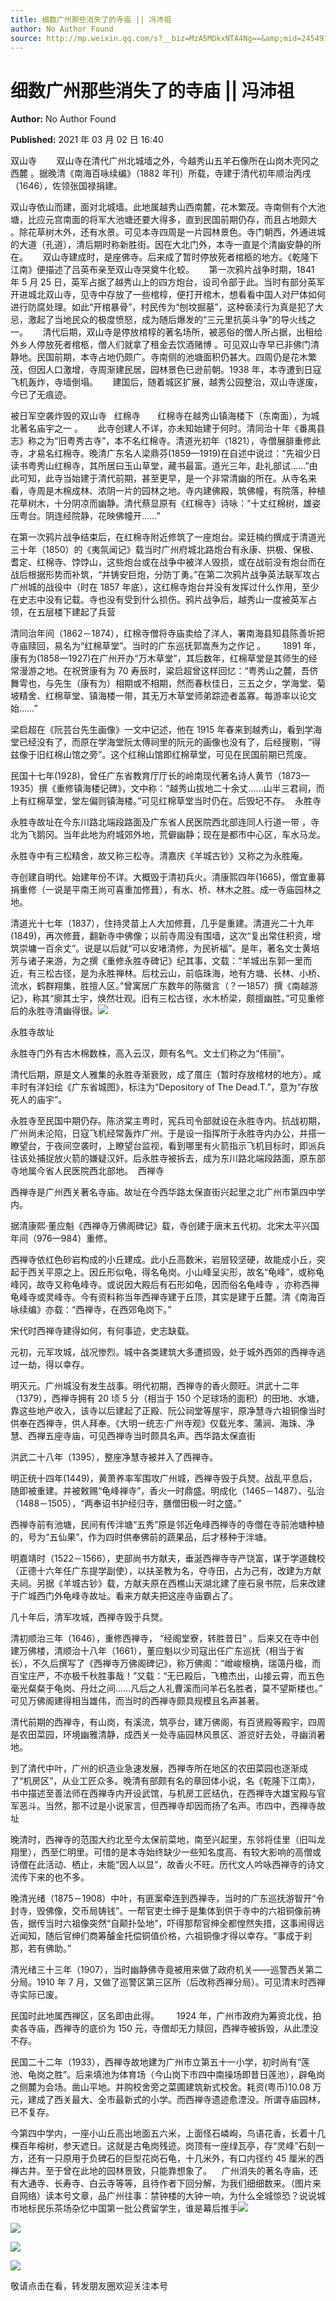 ```yaml
---
title: 细数广州那些消失了的寺庙 || 冯沛祖
author: No Author Found
source: http://mp.weixin.qq.com/s?__biz=MzA5MDkxNTA4Ng==&amp;mid=2454910758&amp;idx=1&amp;sn=16dfabef12f5292fb7af6c9347d5b522&amp;chksm=87a23f47b0d5b6518ec9702a1b91c4a1c1596c4db092baf6e8b4fa186794b60c2bf94b66b3e9#rd
---
```


# 细数广州那些消失了的寺庙 || 冯沛祖

**Author:** No Author Found

**Published:** 2021 年 03 月 02 日 16:40

双山寺        双山寺在清代广州北城墙之外，今越秀山五羊石像所在山岗木壳冈之西麓 。据晚清《南海百咏续编》（1882 年刊）所载，寺建于清代初年顺治丙戌（1646），佐领张国禄捐建。

双山寺依山而建，面对北城墙。此地属越秀山西南麓，花木繁茂。寺南侧有个大池塘，比应元宫南面的将军大池塘还要大得多，直到民国前期仍存，而且占地颇大 。除花草树木外，还有水景。可见本寺四周是一片园林景色。寺门朝西，外通进城的大道（孔道），清后期时称新胜街。因在大北门外，本寺一直是个清幽安静的所在。      双山寺建成时，是座佛寺。后来成了暂时停放死者棺柩的地方。《乾隆下江南》便描述了吕英布亲至双山寺哭奠牛化蛟。      第一次鸦片战争时期，1841 年 5 月 25 日，英军占据了越秀山上的四方炮台，设司令部于此。当时有部分英军开进城北双山寺，见寺中存放了一些棺椁，便打开棺木，想看看中国人对尸体如何进行防腐处理。如此“开棺暴骨”，村民传为“刨坟掘墓”，这种亵渎行为真是犯了大忌，激起了当地民众的极度愤怒，成为随后爆发的“三元里抗英斗争”的导火线之一。      清代后期，双山寺是停放棺椁的著名场所，被恶俗的僧人所占据，出租给外乡人停放死者棺柩，僧人们就拿了租金去饮酒赌博 。可见双山寺早已非佛门清静地。民国前期，本寺占地仍颇广。寺南侧的池塘面积仍甚大。四周仍是花木繁茂，但因人口激增，寺周渐建民居，园林景色已逊前朝。1938 年，本寺遭到日寇飞机轰炸，寺墙倒塌。      建国后，随着城区扩展，越秀公园整治，双山寺遂废，今已了无痕迹。

被日军空袭炸毁的双山寺   红棉寺       红棉寺在越秀山镇海楼下（东南面），为城北著名庙宇之一 。      此寺创建人不详，亦未知始建于何时。清同治十年《番禺县志》称之为“旧粤秀古寺”，本不名红棉寺。清道光初年（1821），寺僧展腓重修此寺，才易名红棉寺。晚清广东名人梁鼎芬(1859—1919)在自述中说过：“先祖少日读书粤秀山红棉寺，其所居曰玉山草堂，藏书最富。道光三年，赴礼部试……”由此可知，此寺当始建于清代前期，甚至更早，是一个非常清幽的所在。从寺名来看，寺周是木棉成林、浓阴一片的园林之地。寺内建佛殿，筑佛幢，有院落，种植花草树木，十分阴凉而幽静。清代蔡显原有《红棉寺》诗咏：“十丈红棉树，雄姿压粤台。阴连经院静，花映佛幢开……”

在第一次鸦片战争结束后，在红棉寺附近修筑了一座炮台。梁廷楠约撰成于清道光三十年（1850）的《夷氛闻记》载当时广州府城北路炮台有永康、拱极、保极、耆定、红棉寺、饽饽山，这些炮台或在战争中被洋人毁损，或在战前没有炮台而在战后根据形势而补筑，“并铸安巨炮，分防丁勇。”在第二次鸦片战争英法联军攻占广州城的战役中（时在 1857 年底），这红棉寺炮台并没有发挥过什么作用，至少在史志中没有记载。寺也没有受到什么损伤。鸦片战争后，越秀山一度被英军占领，在五层楼下建起了兵营

清同治年间（1862－1874），红棉寺僧将寺庙卖给了洋人，署南海县知县陈善圻把寺庙赎回，易名为“红棉草堂”。当时的广东巡抚郭嵩焘为之作记 。       1891 年，康有为(1858—1927)在广州开办“万木草堂”，其后数年，红棉草堂是其师生的经常漫游之地。在祝贺康有为 70 寿辰时，粱启超曾这样回忆：“粤秀山之麓，吾侪舞雩也，与先生（康有为）相期或不相期，然而春秋佳日，三五之夕，学海堂、菊坡精舍、红棉草堂、镇海楼一带，其无万木草堂师弟踪迹者盖寡。每游率以论文始……”

梁启超在《阮芸台先生画像》一文中记述，他在 1915 年春来到越秀山，看到学海堂已经没有了，而原在学海堂阮太傅祠里的阮元的画像也没有了，后经搜剔，“得兹像于旧红棉山馆之旁”。这个红棉山馆即红棉草堂，可见在民国前期已荒废。

民国十七年(1928)，曾任广东省教育厅厅长的岭南现代著名诗人黄节（1873—1935）撰《重修镇海楼记碑》，文中称：“越秀山拔地二十余丈……山半三君祠，而上有红棉草堂，堂左偏则镇海楼。”可见红棉草堂当时仍在。后毁圮不存。  永胜寺

永胜寺故址在今东川路北端段路面及广东省人民医院西北部连同人行道一带 ，寺北为飞鹅冈。当年此地为府城郊外地，荒僻幽静；现在是都市中心区，车水马龙。

永胜寺中有三松精舍，故又称三松寺。清嘉庆《羊城古钞》又称之为永胜庵。

寺创建自明代。始建年份不详。大概毁于清初兵火。清康熙四年(1665)，僧宜重募捐重修（一说是平南王尚可喜重加修葺），有水、桥、林木之胜。成一寺庙园林之地。

清道光十七年（1837），住持灵苗上人大加修葺，几乎是重建。清道光二十九年(1849)，再次修葺，翻新寺中佛像；以前寺周没有围墙，这次“复出常住积资，增筑崇墉一百余丈”。说是以后就“可以安堵清修，为民祈福”。是年，著名文士黄培芳与诸子来游，为之撰《重修永胜寺碑记》纪其事，文载：“羊城出东郭一里而近，有三松古径，是为永胜禅林。后枕云山，前临珠海，地有方塘、长林、小桥、流水，鹤群翔集，胜擅人区。”曾寓居广东数年的陈徽言（？—1857）撰《南越游记》，称其“廓其土宇，焕然壮观。旧有三松古径，水木桥梁，颇擅幽胜。”可见重修后的永胜寺清幽得很。![](https://mmbiz.qpic.cn/mmbiz_jpg/PJWG74pLsMaPPlpAeHBUVS9g7pFDdEfM7SaiaELPcKcicYjf5ibpBhqeIgU7TRPHoDTRdJBycyQPQQ15VQvVAL9vg/640)

永胜寺故址

永胜寺门外有古木棉数株，高入云汉，颇有名气。文士们称之为“伟丽”。

清代后期，原是文人雅集的永胜寺渐衰败，成了厝庄（暂时存放棺材的地方）。咸丰时有洋妇绘《广东省城图》，标注为“Depository of The Dead.T.”，意为“存放死人的庙宇”。

永胜寺至民国中期仍存。陈济棠主粤时，宪兵司令部就设在永胜寺内。抗战初期，广州尚未沦陷，日寇飞机经常轰炸广州。于是设一指挥所于永胜寺内办公，并搭一瞭望台，于夜间空袭时，上瞭望台监视，看到哪里有火箭指示飞机目标时，即派兵往该处捕捉放火箭的嫌疑汉奸。后永胜寺被拆去，成为东川路北端段路面，原东部寺地属今省人民医院西北部地。  西禅寺

西禅寺是广州西关著名寺庙。故址在今西华路太保直街兴起里之北广州市第四中学内。

据清康熙·董应魁《西禅寺万佛阁碑记》载，寺创建于唐末五代初。北宋太平兴国年间（976—984）重修。

西禅寺依红色砂岩构成的小丘建成。此小丘高数米，岩层较坚硬，故能成小丘，突起于西关平原之上。因丘形似龟，得名龟岗。小山峰呈尖形，故名“龟峰”，或称龟峰冈，故寺又称龟峰寺。或说因大殿后有石形如龟，因而俗名龟峰寺 ，亦称西禅龟峰寺或灵峰寺。今有资料称当年西禅寺建于丘顶，其实是建于丘麓。清《南海百咏续编》亦载：“西禅寺，在西郊龟岗下。”

宋代时西禅寺建得如何，有何事迹，史志缺载。

元初，元军攻城，战况惨烈。城中各类建筑大多遭损毁，处于城外西郊的西禅寺逃过一劫，得以幸存。

明灭元。广州城没有发生战事。明代初期，西禅寺的香火颇旺。洪武十二年（1379），西禅寺拥有 20 顷 5 分（相当于 150 个足球场的面积）的田地、水塘，靠这些地产收入，该寺以后建起了正殿、阮公祠堂等屋宇，原净慧寺六祖铜像当时供奉在西禅寺，供人拜奉。《大明一统志·广州寺观》仅载光孝、蒲涧、海珠、净慧、西禅五座寺庙，可见西禅寺当时颇具名声。西华路太保直街

洪武二十八年（1395），整座净慧寺被并入了西禅寺。

明正统十四年(1449)，黄萧养率军围攻广州城，西禅寺毁于兵燹。战乱平息后，随即被重建。并被敕赐“龟峰禅寺”，香火一时鼎盛。明成化（1465－1487）、弘治（1488－1505），“两奉诏书护经归寺，膳僧田极一时之盛。”

西禅寺前有池塘，民间有传泮塘“五秀”原是邻近龟峰西禅寺的寺僧在寺前池塘种植的，号为“五仙果”，作为四时供奉佛前的蔬果品，后才移种于泮塘。

明嘉靖时（1522－1566），吏部尚书方献夫，垂涎西禅寺寺产饶富，谋于学道魏校（正德十六年任广东提学副使），以扶圣教为名，夺寺田，占为己有，改建为方献夫祠。另据《羊城古钞》载，方献夫原在西樵山天湖北建了座石泉书院，后来改建于广城西门外龟峰寺故址。看来方献夫把这座寺庙霸占了。

几十年后，清军攻城，西禅寺毁于兵燹。

清初顺治三年（1646），重修西禅寺， “经阁堂寮，转胜昔日” 。后来又在寺中创建万佛楼，清顺治十八年（1661），董应魁以少司寇出任广东巡抚（相当于省长），不久后撰写了《西禅寺万佛阁碑记》，称万佛阁：“嶒峻榱桷，瑞蔼丹楹，而百宝庄严，不亦极千秋胜事哉！”又载：“无已殿后，飞檐杰出，山接云霄，而五色毫光粲粲于龟岗、丹灶之间……凡后之人礼曹溪而问羊石名胜者，莫不望斯楼也。” 可见万佛阁建得相当雄伟，而当时的西禅寺颇具规模且名声甚著。

清代前期的西禅寺，有山岗，有溪流，筑亭台，建万佛阁，有百贤殿等殿宇，四周是农田菜园，环境幽雅清静，成西关一处寺庙园林风景区、游览好去处，寻幽消暑地。

到了清代中叶，广州的织造业急速发展，西禅寺所在地区的农田菜园也逐渐成了“机房区”，从业工匠众多。晚清有部颇有名的章回体小说，名《乾隆下江南》，书中描述至善法师在西禅寺内开设武馆，与机房工匠结仇，在西禅寺大雄宝殿与官军恶斗。当然，那不过是小说家言，但西禅寺却因而扬了名声。市四中，西禅寺故址

晚清时，西禅寺的范围大约北至今太保前菜地，南至兴起里，东邻将佳里（旧叫龙翔里），西至仁明里。可惜的是本寺始终缺少一些知名度高、有较大影响的高僧或诗僧在此活动、栖止，未能“因人以显”，故香火不旺。历代文人吟咏西禅寺的诗文流传下来的也不多。

晚清光绪（1875－1908）中叶，有匪案牵连到西禅寺，当时的广东巡抚游智开“令封寺，毁佛像，交币局铸钱”。一帮官吏士绅于是集体到供于寺中的六祖铜像前祷告，据传当时六祖像突然“自颠扑坠地”，吓得那帮官绅全都惶然失措，这事闹得远近闻知，随后官绅们商筹醵金托偿铜值价格，六祖铜像才得以幸存。“事成于刹那，若有佛助。”

清光绪三十三年（1907），当时幽静佛寺竟被用来做了政府机关——巡警西关第二分局。1910 年 7 月，又做了巡警区第三区所（后改称西禅分局）。可见清末时西禅寺实际已废。

民国时此地属西禅区，区名即由此得。       1924 年，广州市政府为筹资北伐，拍卖各寺庙，西禅寺的底价为 150 元，寺僧却无力赎回，西禅寺被拆毁，从此湮没不存。

民国二十二年（1933），西禅寺故地建为广州市立第五十一小学，初时尚有“莲池、龟岗之胜”。后来填池为体育场（今山岗下市四中南操场即昔日莲池），辟龟岗之侧麓为会场。凿山平地。并购校舍旁之菜圃建筑新式校舍。耗资(粤币)10.08 万元，建成了西关最大、全市最新式的小学。而西禅寺遗迹愈湮没。所谓寺庙园林，已不复存。

今第四中学内，一座小山丘高出地面五六米，上面怪石嶙峋，鸟语花香，长着十几棵百年榕树，参天遮日。这就是古龟岗残迹。岗顶有一座绿瓦亭，存“灵峰”石刻一方，还有一只原用于负碑石的巨型花岗石龟，十几米外，有口内径约 45 厘米的西禅古井。至于曾在此地的园林景致，只能靠想象了。    广州消失的著名寺庙，还有大通寺、长寿寺、白云寺等等，且待作者下回分解，为我们细细数来。（图片来自网络）读本号文章，品广州往事：禁钟楼的大钟一响，为什么全城惊恐？说说城市地标民乐茶场杂忆中国第一批公费留学生，谁是幕后推手![](https://mmbiz.qpic.cn/mmbiz_jpg/PJWG74pLsMaPPlpAeHBUVS9g7pFDdEfMH42PMB6bb1n8MbSBmczM9pfSxVbLic1mFnHRxJXwICnv98ZmU38dqfA/640)

![](https://mmbiz.qpic.cn/mmbiz_jpg/PJWG74pLsMaPPlpAeHBUVS9g7pFDdEfMDES7FHtAzv10ZP1uRLYfmg8DFe4rPxSC4yTdu6PW1Wstq4I3mXiaSEA/640)

![](https://mmbiz.qpic.cn/mmbiz_jpg/PJWG74pLsMaPPlpAeHBUVS9g7pFDdEfMt715VNibq1zHVjiaSPib0YISjlicJ0DMC5XWQTicyP1ibhnnvvbnz4HMXibhg/640)

![](https://mmbiz.qpic.cn/mmbiz_jpg/PJWG74pLsMaPPlpAeHBUVS9g7pFDdEfMkxCyzhUm857I1ZXowyVvKbnIlnZXrMuEhfiaR7NUHJ0BWBsvdxDYr9w/640)

敬请点击在看，转发朋友圈欢迎关注本号
